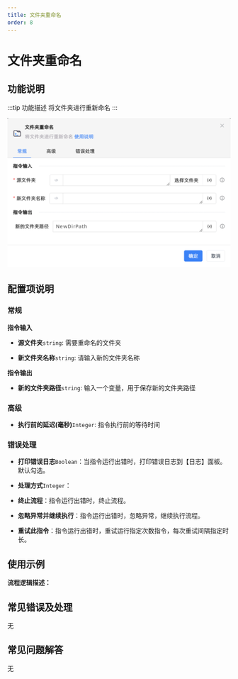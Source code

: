 ```yaml
---
title: 文件夹重命名
order: 8
---
```


# 文件夹重命名

## 功能说明

:::tip 功能描述
将文件夹进行重新命名
:::

![文件夹重命名](../../../assets/文件夹重命名_command.png)

## 配置项说明

### 常规

**指令输入**

- **源文件夹**`string`: 需要重命名的文件夹

- **新文件夹名称**`string`: 请输入新的文件夹名称


**指令输出**

- **新的文件夹路径**`string`: 输入一个变量，用于保存新的文件夹路径

### 高级

- **执行前的延迟(毫秒)**`Integer`: 指令执行前的等待时间

### 错误处理

- **打印错误日志**`Boolean`：当指令运行出错时，打印错误日志到【日志】面板。默认勾选。

- **处理方式**`Integer`：

 - **终止流程**：指令运行出错时，终止流程。

 - **忽略异常并继续执行**：指令运行出错时，忽略异常，继续执行流程。

 - **重试此指令**：指令运行出错时，重试运行指定次数指令，每次重试间隔指定时长。

## 使用示例

**流程逻辑描述：** 

## 常见错误及处理

无

## 常见问题解答

无

